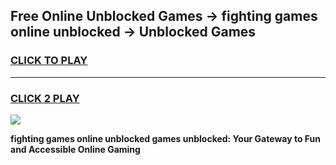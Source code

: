 
## Free Online Unblocked Games → fighting games online unblocked → Unblocked Games
<h3>
<a href="https://premium.freeplayer.one?title=fighting_games_online_unblocked&ref=21F">CLICK TO PLAY</a></h3>
<hr>

<h3>
<a href="https://premium.freeplayer.one?title=fighting_games_online_unblocked&ref=21F">CLICK 2 PLAY</a>
  
</h3>

<a href="https://premium.freeplayer.one?title=fighting_games_online_unblocked&ref=21F/"><img src="https://clearcache.store/games.png"></a>


**fighting games online unblocked games unblocked: Your Gateway to Fun and Accessible Online Gaming**
